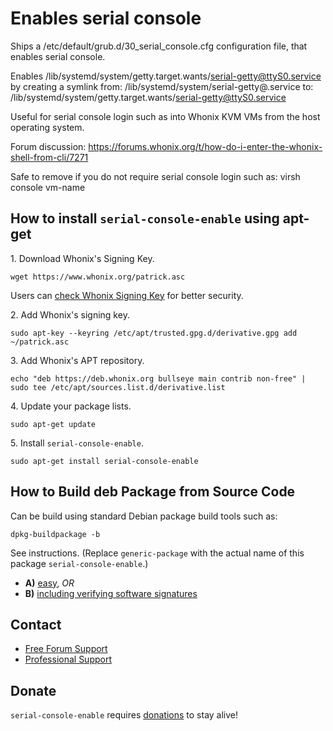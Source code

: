 # Enables serial console #

Ships a /etc/default/grub.d/30_serial_console.cfg configuration file, that
enables serial console.

Enables /lib/systemd/system/getty.target.wants/serial-getty@ttyS0.service by
creating a symlink from:
/lib/systemd/system/serial-getty@.service
to:
/lib/systemd/system/getty.target.wants/serial-getty@ttyS0.service

Useful for serial console login such as into Whonix KVM VMs from the host
operating system.

Forum discussion:
https://forums.whonix.org/t/how-do-i-enter-the-whonix-shell-from-cli/7271

Safe to remove if you do not require serial console login such as:
virsh console vm-name
## How to install `serial-console-enable` using apt-get ##

1\. Download Whonix's Signing Key.

```
wget https://www.whonix.org/patrick.asc
```

Users can [check Whonix Signing Key](https://www.whonix.org/wiki/Whonix_Signing_Key) for better security.

2\. Add Whonix's signing key.

```
sudo apt-key --keyring /etc/apt/trusted.gpg.d/derivative.gpg add ~/patrick.asc
```

3\. Add Whonix's APT repository.

```
echo "deb https://deb.whonix.org bullseye main contrib non-free" | sudo tee /etc/apt/sources.list.d/derivative.list
```

4\. Update your package lists.

```
sudo apt-get update
```

5\. Install `serial-console-enable`.

```
sudo apt-get install serial-console-enable
```

## How to Build deb Package from Source Code ##

Can be build using standard Debian package build tools such as:

```
dpkg-buildpackage -b
```

See instructions. (Replace `generic-package` with the actual name of this package `serial-console-enable`.)

* **A)** [easy](https://www.whonix.org/wiki/Dev/Build_Documentation/generic-package/easy), _OR_
* **B)** [including verifying software signatures](https://www.whonix.org/wiki/Dev/Build_Documentation/generic-package)

## Contact ##

* [Free Forum Support](https://forums.whonix.org)
* [Professional Support](https://www.whonix.org/wiki/Professional_Support)

## Donate ##

`serial-console-enable` requires [donations](https://www.whonix.org/wiki/Donate) to stay alive!
